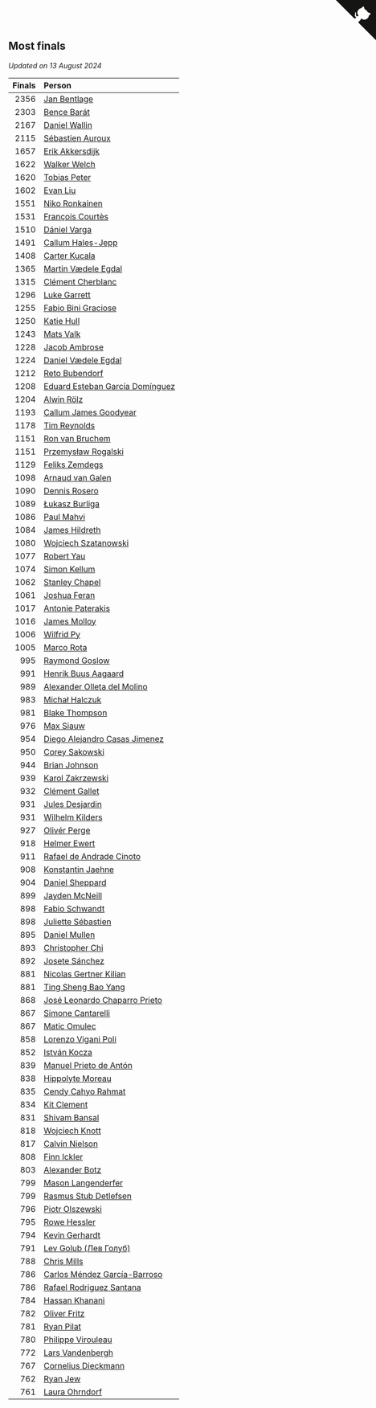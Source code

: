 ## Most finals

*Updated on 13 August 2024*

| Finals | Person |
| ---: | :--- |
| 2356 | [Jan Bentlage](https://www.worldcubeassociation.org/persons/2010BENT01) |
| 2303 | [Bence Barát](https://www.worldcubeassociation.org/persons/2008BARA01) |
| 2167 | [Daniel Wallin](https://www.worldcubeassociation.org/persons/2013WALL03) |
| 2115 | [Sébastien Auroux](https://www.worldcubeassociation.org/persons/2008AURO01) |
| 1657 | [Erik Akkersdijk](https://www.worldcubeassociation.org/persons/2005AKKE01) |
| 1622 | [Walker Welch](https://www.worldcubeassociation.org/persons/2011WELC01) |
| 1620 | [Tobias Peter](https://www.worldcubeassociation.org/persons/2014PETE03) |
| 1602 | [Evan Liu](https://www.worldcubeassociation.org/persons/2009LIUE01) |
| 1551 | [Niko Ronkainen](https://www.worldcubeassociation.org/persons/2010RONK01) |
| 1531 | [François Courtès](https://www.worldcubeassociation.org/persons/2008COUR01) |
| 1510 | [Dániel Varga](https://www.worldcubeassociation.org/persons/2008VARG01) |
| 1491 | [Callum Hales-Jepp](https://www.worldcubeassociation.org/persons/2012HALE01) |
| 1408 | [Carter Kucala](https://www.worldcubeassociation.org/persons/2015KUCA01) |
| 1365 | [Martin Vædele Egdal](https://www.worldcubeassociation.org/persons/2013EGDA02) |
| 1315 | [Clément Cherblanc](https://www.worldcubeassociation.org/persons/2014CHER05) |
| 1296 | [Luke Garrett](https://www.worldcubeassociation.org/persons/2017GARR05) |
| 1255 | [Fabio Bini Graciose](https://www.worldcubeassociation.org/persons/2010GRAC02) |
| 1250 | [Katie Hull](https://www.worldcubeassociation.org/persons/2010HULL01) |
| 1243 | [Mats Valk](https://www.worldcubeassociation.org/persons/2007VALK01) |
| 1228 | [Jacob Ambrose](https://www.worldcubeassociation.org/persons/2010AMBR01) |
| 1224 | [Daniel Vædele Egdal](https://www.worldcubeassociation.org/persons/2013EGDA01) |
| 1212 | [Reto Bubendorf](https://www.worldcubeassociation.org/persons/2012BUBE01) |
| 1208 | [Eduard Esteban García Domínguez](https://www.worldcubeassociation.org/persons/2011EDUA01) |
| 1204 | [Alwin Rölz](https://www.worldcubeassociation.org/persons/2016ROLZ01) |
| 1193 | [Callum James Goodyear](https://www.worldcubeassociation.org/persons/2012GOOD02) |
| 1178 | [Tim Reynolds](https://www.worldcubeassociation.org/persons/2005REYN01) |
| 1151 | [Ron van Bruchem](https://www.worldcubeassociation.org/persons/2003BRUC01) |
| 1151 | [Przemysław Rogalski](https://www.worldcubeassociation.org/persons/2013ROGA02) |
| 1129 | [Feliks Zemdegs](https://www.worldcubeassociation.org/persons/2009ZEMD01) |
| 1098 | [Arnaud van Galen](https://www.worldcubeassociation.org/persons/2006GALE01) |
| 1090 | [Dennis Rosero](https://www.worldcubeassociation.org/persons/2010ROSE03) |
| 1089 | [Łukasz Burliga](https://www.worldcubeassociation.org/persons/2013BURL01) |
| 1086 | [Paul Mahvi](https://www.worldcubeassociation.org/persons/2012MAHV01) |
| 1084 | [James Hildreth](https://www.worldcubeassociation.org/persons/2009HILD01) |
| 1080 | [Wojciech Szatanowski](https://www.worldcubeassociation.org/persons/2011SZAT01) |
| 1077 | [Robert Yau](https://www.worldcubeassociation.org/persons/2009YAUR01) |
| 1074 | [Simon Kellum](https://www.worldcubeassociation.org/persons/2016KELL12) |
| 1062 | [Stanley Chapel](https://www.worldcubeassociation.org/persons/2016CHAP04) |
| 1061 | [Joshua Feran](https://www.worldcubeassociation.org/persons/2011FERA01) |
| 1017 | [Antonie Paterakis](https://www.worldcubeassociation.org/persons/2012PATE01) |
| 1016 | [James Molloy](https://www.worldcubeassociation.org/persons/2011MOLL01) |
| 1006 | [Wilfrid Py](https://www.worldcubeassociation.org/persons/2016PYWI01) |
| 1005 | [Marco Rota](https://www.worldcubeassociation.org/persons/2009ROTA01) |
| 995 | [Raymond Goslow](https://www.worldcubeassociation.org/persons/2014GOSL01) |
| 991 | [Henrik Buus Aagaard](https://www.worldcubeassociation.org/persons/2006BUUS01) |
| 989 | [Alexander Olleta del Molino](https://www.worldcubeassociation.org/persons/2008OLLE01) |
| 983 | [Michał Halczuk](https://www.worldcubeassociation.org/persons/2006HALC01) |
| 981 | [Blake Thompson](https://www.worldcubeassociation.org/persons/2010THOM03) |
| 976 | [Max Siauw](https://www.worldcubeassociation.org/persons/2017SIAU02) |
| 954 | [Diego Alejandro Casas Jimenez](https://www.worldcubeassociation.org/persons/2014JIME05) |
| 950 | [Corey Sakowski](https://www.worldcubeassociation.org/persons/2011SAKO01) |
| 944 | [Brian Johnson](https://www.worldcubeassociation.org/persons/2013JOHN10) |
| 939 | [Karol Zakrzewski](https://www.worldcubeassociation.org/persons/2014ZAKR01) |
| 932 | [Clément Gallet](https://www.worldcubeassociation.org/persons/2004GALL02) |
| 931 | [Jules Desjardin](https://www.worldcubeassociation.org/persons/2010DESJ01) |
| 931 | [Wilhelm Kilders](https://www.worldcubeassociation.org/persons/2010KILD02) |
| 927 | [Olivér Perge](https://www.worldcubeassociation.org/persons/2007PERG01) |
| 918 | [Helmer Ewert](https://www.worldcubeassociation.org/persons/2015EWER01) |
| 911 | [Rafael de Andrade Cinoto](https://www.worldcubeassociation.org/persons/2007CINO01) |
| 908 | [Konstantin Jaehne](https://www.worldcubeassociation.org/persons/2015JAEH01) |
| 904 | [Daniel Sheppard](https://www.worldcubeassociation.org/persons/2009SHEP01) |
| 899 | [Jayden McNeill](https://www.worldcubeassociation.org/persons/2012MCNE01) |
| 898 | [Fabio Schwandt](https://www.worldcubeassociation.org/persons/2014SCHW02) |
| 898 | [Juliette Sébastien](https://www.worldcubeassociation.org/persons/2014SEBA01) |
| 895 | [Daniel Mullen](https://www.worldcubeassociation.org/persons/2016MULL04) |
| 893 | [Christopher Chi](https://www.worldcubeassociation.org/persons/2014CHIC01) |
| 892 | [Josete Sánchez](https://www.worldcubeassociation.org/persons/2015SANC18) |
| 881 | [Nicolas Gertner Kilian](https://www.worldcubeassociation.org/persons/2013GERT01) |
| 881 | [Ting Sheng Bao Yang](https://www.worldcubeassociation.org/persons/2008BAOY01) |
| 868 | [José Leonardo Chaparro Prieto](https://www.worldcubeassociation.org/persons/2011CHAP01) |
| 867 | [Simone Cantarelli](https://www.worldcubeassociation.org/persons/2012CANT02) |
| 867 | [Matic Omulec](https://www.worldcubeassociation.org/persons/2010OMUL02) |
| 858 | [Lorenzo Vigani Poli](https://www.worldcubeassociation.org/persons/2007POLI01) |
| 852 | [István Kocza](https://www.worldcubeassociation.org/persons/2005KOCZ01) |
| 839 | [Manuel Prieto de Antón](https://www.worldcubeassociation.org/persons/2015ANTO04) |
| 838 | [Hippolyte Moreau](https://www.worldcubeassociation.org/persons/2008MORE02) |
| 835 | [Cendy Cahyo Rahmat](https://www.worldcubeassociation.org/persons/2010RAHM02) |
| 834 | [Kit Clement](https://www.worldcubeassociation.org/persons/2008CLEM01) |
| 831 | [Shivam Bansal](https://www.worldcubeassociation.org/persons/2011BANS02) |
| 818 | [Wojciech Knott](https://www.worldcubeassociation.org/persons/2011KNOT01) |
| 817 | [Calvin Nielson](https://www.worldcubeassociation.org/persons/2014NIEL03) |
| 808 | [Finn Ickler](https://www.worldcubeassociation.org/persons/2012ICKL01) |
| 803 | [Alexander Botz](https://www.worldcubeassociation.org/persons/2013BOTZ01) |
| 799 | [Mason Langenderfer](https://www.worldcubeassociation.org/persons/2013LANG03) |
| 799 | [Rasmus Stub Detlefsen](https://www.worldcubeassociation.org/persons/2014DETL01) |
| 796 | [Piotr Olszewski](https://www.worldcubeassociation.org/persons/2013OLSZ02) |
| 795 | [Rowe Hessler](https://www.worldcubeassociation.org/persons/2007HESS01) |
| 794 | [Kevin Gerhardt](https://www.worldcubeassociation.org/persons/2013GERH01) |
| 791 | [Lev Golub (Лев Голуб)](https://www.worldcubeassociation.org/persons/2014HOLU01) |
| 788 | [Chris Mills](https://www.worldcubeassociation.org/persons/2014MILL04) |
| 786 | [Carlos Méndez García-Barroso](https://www.worldcubeassociation.org/persons/2010GARC02) |
| 786 | [Rafael Rodriguez Santana](https://www.worldcubeassociation.org/persons/2012SANT12) |
| 784 | [Hassan Khanani](https://www.worldcubeassociation.org/persons/2018KHAN26) |
| 782 | [Oliver Fritz](https://www.worldcubeassociation.org/persons/2014FRIT02) |
| 781 | [Ryan Pilat](https://www.worldcubeassociation.org/persons/2016PILA03) |
| 780 | [Philippe Virouleau](https://www.worldcubeassociation.org/persons/2008VIRO01) |
| 772 | [Lars Vandenbergh](https://www.worldcubeassociation.org/persons/2003VAND01) |
| 767 | [Cornelius Dieckmann](https://www.worldcubeassociation.org/persons/2009DIEC01) |
| 762 | [Ryan Jew](https://www.worldcubeassociation.org/persons/2008JEWR01) |
| 761 | [Laura Ohrndorf](https://www.worldcubeassociation.org/persons/2009OHRN01) |


<a href="https://github.com/jonatanklosko/wca_statistics" class="github-corner" aria-label="View source on Github"><svg width="80" height="80" viewBox="0 0 250 250" style="fill:#151513; color:#fff; position: absolute; top: 0; border: 0; right: 0;" aria-hidden="true"><path d="M0,0 L115,115 L130,115 L142,142 L250,250 L250,0 Z"></path><path d="M128.3,109.0 C113.8,99.7 119.0,89.6 119.0,89.6 C122.0,82.7 120.5,78.6 120.5,78.6 C119.2,72.0 123.4,76.3 123.4,76.3 C127.3,80.9 125.5,87.3 125.5,87.3 C122.9,97.6 130.6,101.9 134.4,103.2" fill="currentColor" style="transform-origin: 130px 106px;" class="octo-arm"></path><path d="M115.0,115.0 C114.9,115.1 118.7,116.5 119.8,115.4 L133.7,101.6 C136.9,99.2 139.9,98.4 142.2,98.6 C133.8,88.0 127.5,74.4 143.8,58.0 C148.5,53.4 154.0,51.2 159.7,51.0 C160.3,49.4 163.2,43.6 171.4,40.1 C171.4,40.1 176.1,42.5 178.8,56.2 C183.1,58.6 187.2,61.8 190.9,65.4 C194.5,69.0 197.7,73.2 200.1,77.6 C213.8,80.2 216.3,84.9 216.3,84.9 C212.7,93.1 206.9,96.0 205.4,96.6 C205.1,102.4 203.0,107.8 198.3,112.5 C181.9,128.9 168.3,122.5 157.7,114.1 C157.9,116.9 156.7,120.9 152.7,124.9 L141.0,136.5 C139.8,137.7 141.6,141.9 141.8,141.8 Z" fill="currentColor" class="octo-body"></path></svg></a><style>.github-corner:hover .octo-arm{animation:octocat-wave 560ms ease-in-out}@keyframes octocat-wave{0%,100%{transform:rotate(0)}20%,60%{transform:rotate(-25deg)}40%,80%{transform:rotate(10deg)}}@media (max-width:500px){.github-corner:hover .octo-arm{animation:none}.github-corner .octo-arm{animation:octocat-wave 560ms ease-in-out}}</style>
